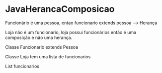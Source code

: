 # JavaHerancaComposicao

 Funcionário é uma pessoa, entao funcionario extends pessoa  --> Herança

 Loja não é um funcionario, loja possui funcionários então é uma composição e não uma herança.
 

Classe Funcionario extends Pessoa 


Classe Loja tem uma lista de funcionarios

List<Funcionario> funcionarios

